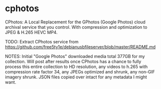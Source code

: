 # cphotos
CPhotos: A Local Replacement for the GPhotos (Google Photos) cloud archival service that you control.  With compression and optimization to JPEG &amp; H.265 HEVC MP4.

TODO: Extract CPhotos service from https://github.com/free5ty1e/debianusbfileserver/blob/master/README.md


NOTES:
Initial "Google Photos" downloaded media total 377GB for my collection.  Will post after results once CPhotos has a chance to fully process this entire collection to HD resolution, any videos to h.265 with compression rate factor 34, any JPEGs optimized and shrunk, any non-GIF imagery shrunk.  JSON files copied over intact for any metadata I might want.
